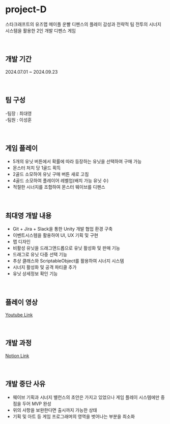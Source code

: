 # project-D
스타크래프트의 유즈맵 메이플 운빨 디펜스의 플레이 감성과 전략적 팀 전투의 시너지 시스템을 활용한 2인 개발 디펜스 게임
<br><br><br>

## 개발 기간
2024.07.01 ~ 2024.09.23
<br><br><br>

## 팀 구성
-팀장 : 최대영  
-팀원 : 이성훈
<br><br><br>

## 게임 플레이
- 5개의 유닛 버튼에서 확률에 따라 등장하는 유닛을 선택하여 구매 가능
- 몬스터 처치 당 1골드 획득
- 2골드 소모하여 유닛 구매 버튼 새로 고침
- 4골드 소모하여 플레이어 레벨업(배치 가능 유닛 수)
- 적절한 시너지를 조합하여 몬스터 웨이브를 디펜스
<br><br><br>

## 최대영 개발 내용
- Git + Jira + Slack을 통한 Unity 개발 협업 환경 구축
- 이벤트시스템을 활용하여 UI, UX 기획 및 구현
- 맵 디자인
- 비활성 유닛을 드래그앤드롭으로 유닛 활성화 및 판매 기능
- 드래그로 유닛 다중 선택 기능
- 추상 클래스와 ScriptableObject를 활용하여 시너지 시스템
- 시너지 활성화 및 공격 파티클 추가
- 유닛 상세정보 확인 기능
<br><br><br>

## 플레이 영상
[Youtube Link](https://youtu.be/lUbJoZvftaw)
<br><br><br>

## 개발 과정
[Notion Link](https://hypnotic-ocelot-c39.notion.site/Project-D-15bf82a7796340e59f8eb2767c0c220d?pvs=4)
<br><br><br>

## 개발 중단 사유
- 웨이브 기획과 시너지 밸런스의 초안은 가지고 있었으나 게임 플레이 시스템에만 중점을 두어 MVP 완성
- 위의 사항을 보완한다면 출시까지 가능한 상태
- 기획 및 아트 등 게임 프로그래머의 영역을 벗어나는 부분을 최소화

